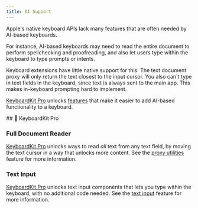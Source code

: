 ```yaml
---
title: AI Support
---
```


Apple's native keyboard APIs lack many features that are often needed by AI-based keyboards.

For instance, AI-based keyboards may need to read the entire document to perform spellchecking and proofreading, and also let users type within the keyboard to type prompts or intents.

Keyboard extensions have little native support for this. The text document proxy will only return the text closest to the input cursor. You also can't type in text fields in the keyboard, since text is always sent to the main app. This makes in-keyboard prompting hard to implement.

[KeyboardKit Pro][Pro] unlocks [features](#pro) that make it easier to add AI-based functionality to a keyboard.


<a name="pro">
## 👑 KeyboardKit Pro


### Full Document Reader

[KeyboardKit Pro][Pro] unlocks ways to read *all* text from any text field, by moving the text cursor in a way that unlocks more content. See the [proxy utilities](/features/proxy-utilities/) feature for more information.


### Text Input

[KeyboardKit Pro][Pro] unlocks text input components that lets you type within the keyboard, with no additional code needed. See the [text input](/features/text-input) feature for more information.


[Pro]: /pro
